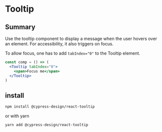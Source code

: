 # Tooltip

## Summary

Use the tooltip component to display a message when the user hovers over an element.
For accessibility, it also triggers on focus.

To allow focus, one has to add `tabIndex="0"` to the Tooltip element.

```jsx
const comp = () => (
  <Tooltip tabIndex="0">
    <span>Focus me</span>
  </Tooltip>
)
```

## install

```bash
npm install @cypress-design/react-tooltip
```

or with yarn

```bash
yarn add @cypress-design/react-tooltip
```
